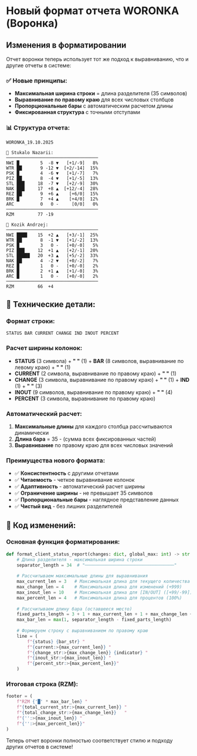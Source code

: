 # Новый формат отчета WORONKA (Воронка)

## Изменения в форматировании

Отчет воронки теперь использует тот же подход к выравниванию, что и другие отчеты в системе:

### ✅ **Новые принципы:**
- **Максимальная ширина строки** = длина разделителя (35 символов)
- **Выравнивание по правому краю** для всех числовых столбцов
- **Пропорциональные бары** с автоматическим расчетом длины
- **Фиксированная структура** с точными отступами

### 📊 **Структура отчета:**

```
WORONKA_19.10.2025

👤 Stukalo Nazarii:
───────────────────────────────────
NWI █        5  -8 ▼   [+1/-9]   8%
WTR ██       9 -12 ▼  [+2/-14]  15%
PSK █        4  -6 ▼   [+1/-7]   7%
PIZ ██       8  -4 ▼   [+1/-5]  13%
STL ███     18  -7 ▼   [+2/-9]  30%
NAK ███     17  +8 ▲  [+12/-4]  28%
REZ ██       9  +6 ▲    [+6/0]  15%
BRK █        7  +4 ▲    [+4/0]  12%
ARC          0   0 -     [0/0]   0%
───────────────────────────────────
RZM         77 -19

👤 Kozik Andrzej:
───────────────────────────────────
NWI ████    15  +2 ▲   [+3/-1]  25%
WTR ██       8  -1 ▼   [+1/-2]  13%
PSK █        3   0 -   [+0/-0]   5%
PIZ ███     12  +1 ▲   [+2/-1]  20%
STL █████   20  +3 ▲   [+5/-2]  33%
NAK ██       4  -2 ▼   [+0/-2]   7%
REZ █        1   0 -   [+0/-0]   2%
BRK █        2  +1 ▲   [+1/-0]   3%
ARC █        1   0 -   [+0/-0]   2%
───────────────────────────────────
RZM         66  +4
```

## 🔧 **Технические детали:**

### Формат строки:
```
STATUS BAR CURRENT CHANGE IND INOUT PERCENT
```

### Расчет ширины колонок:
- **STATUS** (3 символа) + **" "** (1) + **BAR** (8 символов, выравнивание по левому краю) + **" "** (1)
- **CURRENT** (2 символа, выравнивание по правому краю) + **" "** (1)  
- **CHANGE** (3 символа, выравнивание по правому краю) + **" "** (1) + **IND** (1) + **" "** (3)
- **INOUT** (9 символов, выравнивание по правому краю) + **" "** (4)
- **PERCENT** (3 символа, выравнивание по правому краю)

### Автоматический расчет:
1. **Максимальные длины** для каждого столбца рассчитываются динамически
2. **Длина бара** = 35 - (сумма всех фиксированных частей)
3. **Выравнивание** по правому краю для всех числовых значений

### Преимущества нового формата:
- ✅ **Консистентность** с другими отчетами
- ✅ **Читаемость** - четкое выравнивание колонок
- ✅ **Адаптивность** - автоматический расчет ширины
- ✅ **Ограничение ширины** - не превышает 35 символов
- ✅ **Пропорциональные бары** - наглядное представление данных
- ✅ **Чистый вид** - без лишних разделителей

## 📝 **Код изменений:**

### Основная функция форматирования:
```python
def format_client_status_report(changes: dict, global_max: int) -> str:
    # Длина разделителя - максимальная ширина строки
    separator_length = 34  # "──────────────────────────────────"
    
    # Рассчитываем максимальные длины для выравнивания
    max_current_len = 3   # Максимальная длина для текущего количества
    max_change_len = 4    # Максимальная длина для изменений (+999)
    max_inout_len = 10    # Максимальная длина для [IN/OUT] ([+99/-99])
    max_percent_len = 4   # Максимальная длина для процентов (100%)
    
    # Рассчитываем длину бара (оставшееся место)
    fixed_parts_length = 3 + 1 + max_current_len + 1 + max_change_len + 1 + 1 + 1 + max_inout_len + 1 + max_percent_len
    max_bar_len = max(1, separator_length - fixed_parts_length)
    
    # Формируем строку с выравниванием по правому краю
    line = (
        f"{status} {bar_str} "
        f"{current:>{max_current_len}} "
        f"{change_str:>{max_change_len}} {indicator} "
        f"{inout_str:>{max_inout_len}} "
        f"{percent_str:>{max_percent_len}}"
    )
```

### Итоговая строка (RZM):
```python
footer = (
    f"RZM {'█' * max_bar_len} "
    f"{total_current_str:>{max_current_len}} "
    f"{total_change_str:>{max_change_len}}   "
    f"{'':>{max_inout_len}} "
    f"{'':>{max_percent_len}}"
)
```

Теперь отчет воронки полностью соответствует стилю и подходу других отчетов в системе!
